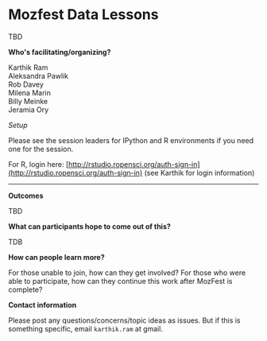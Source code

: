 # Mozfest Data Lessons

TBD

__Who's facilitating/organizing?__

Karthik Ram  
Aleksandra Pawlik  
Rob Davey  
Milena Marin  
Billy Meinke  
Jeramia Ory

_Setup_

Please see the session leaders for IPython and R environments if you need one for the session.

For R, login here: [http://rstudio.ropensci.org/auth-sign-in](http://rstudio.ropensci.org/auth-sign-in) (see Karthik for login information)

---

__Outcomes__

TBD

__What can participants hope to come out of this?__

TDB

__How can people learn more?__

For those unable to join, how can they get involved? For those who were able to participate, how can they continue this work after MozFest is complete?

__Contact information__

Please post any questions/concerns/topic ideas as issues. But if this is something specific, email `karthik.ram` at gmail.
